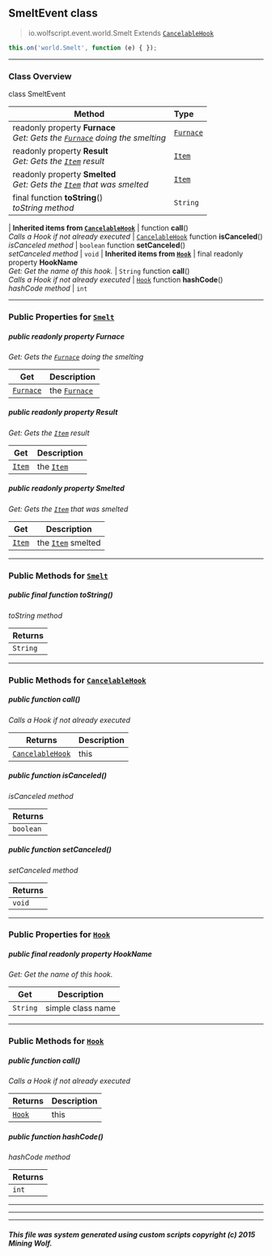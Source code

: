 ## SmeltEvent __class__

>io.wolfscript.event.world.Smelt
>Extends [`CancelableHook`](../../hook/CancelableHook.md)
``` javascript
this.on('world.Smelt', function (e) { });
```


---

### Class Overview

class SmeltEvent

Method | Type   
--- | :--- 
 readonly property __Furnace__ <br> _Get: Gets the [`Furnace`](../../api/world/blocks/Furnace.md) doing the smelting_ | [`Furnace`](../../api/world/blocks/Furnace.md)
 readonly property __Result__ <br> _Get: Gets the [`Item`](../../api/inventory/Item.md) result_ | [`Item`](../../api/inventory/Item.md)
 readonly property __Smelted__ <br> _Get: Gets the [`Item`](../../api/inventory/Item.md) that was smelted_ | [`Item`](../../api/inventory/Item.md)
final function __toString__() <br> _toString method_ | `String`
 |
__Inherited items from [`CancelableHook`](../../hook/CancelableHook.md)__ |
 function __call__() <br> _Calls a Hook if not already executed_ | [`CancelableHook`](../../hook/CancelableHook.md)
 function __isCanceled__() <br> _isCanceled method_ | `boolean`
 function __setCanceled__() <br> _setCanceled method_ | `void`
 |
__Inherited items from [`Hook`](../../hook/Hook.md)__ |
final readonly property __HookName__ <br> _Get: Get the name of this hook._ | `String`
 function __call__() <br> _Calls a Hook if not already executed_ | [`Hook`](../../hook/Hook.md)
 function __hashCode__() <br> _hashCode method_ | `int`







---


### Public Properties for [`Smelt`](Smelt.md)

##### <a id='furnace'></a>public  readonly property __Furnace__

_Get: Gets the [`Furnace`](../../api/world/blocks/Furnace.md) doing the smelting_

Get | Description
--- | --- 
[`Furnace`](../../api/world/blocks/Furnace.md) | the [`Furnace`](../../api/world/blocks/Furnace.md)



##### <a id='result'></a>public  readonly property __Result__

_Get: Gets the [`Item`](../../api/inventory/Item.md) result_

Get | Description
--- | --- 
[`Item`](../../api/inventory/Item.md) | the [`Item`](../../api/inventory/Item.md)



##### <a id='smelted'></a>public  readonly property __Smelted__

_Get: Gets the [`Item`](../../api/inventory/Item.md) that was smelted_

Get | Description
--- | --- 
[`Item`](../../api/inventory/Item.md) | the [`Item`](../../api/inventory/Item.md) smelted



---

### Public Methods for [`Smelt`](Smelt.md)

##### <a id='tostring'></a>public final function __toString__()

_toString method_

Returns | 
--- | 
`String` |


---

### Public Methods for [`CancelableHook`](../../hook/CancelableHook.md)

##### <a id='call'></a>public  function __call__()

_Calls a Hook if not already executed_

Returns | Description
--- | --- 
[`CancelableHook`](../../hook/CancelableHook.md) | this


##### <a id='iscanceled'></a>public  function __isCanceled__()

_isCanceled method_

Returns | 
--- | 
`boolean` |


##### <a id='setcanceled'></a>public  function __setCanceled__()

_setCanceled method_

Returns | 
--- | 
`void` |


---

### Public Properties for [`Hook`](../../hook/Hook.md)

##### <a id='hookname'></a>public final readonly property __HookName__

_Get: Get the name of this hook._

Get | Description
--- | --- 
`String` | simple class name



---

### Public Methods for [`Hook`](../../hook/Hook.md)

##### <a id='call'></a>public  function __call__()

_Calls a Hook if not already executed_

Returns | Description
--- | --- 
[`Hook`](../../hook/Hook.md) | this


##### <a id='hashcode'></a>public  function __hashCode__()

_hashCode method_

Returns | 
--- | 
`int` |


---


---


---


##### This file was system generated using custom scripts copyright (c) 2015 Mining Wolf.
	

